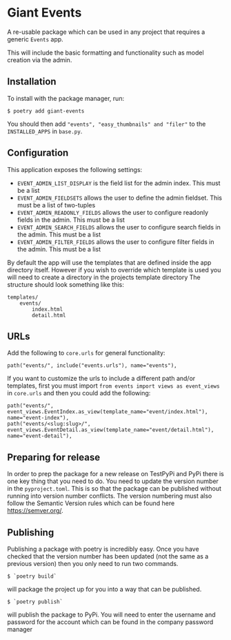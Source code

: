 # Giant Events

A re-usable package which can be used in any project that requires a generic `Events` app. 

This will include the basic formatting and functionality such as model creation via the admin.

## Installation

To install with the package manager, run:

    $ poetry add giant-events

You should then add `"events", "easy_thumbnails" and "filer"` to the `INSTALLED_APPS` in `base.py`.  


## Configuration

This application exposes the following settings:

- `EVENT_ADMIN_LIST_DISPLAY` is the field list for the admin index. This must be a list
- `EVENT_ADMIN_FIELDSETS` allows the user to define the admin fieldset. This must be a list of two-tuples
- `EVENT_ADMIN_READONLY_FIELDS` allows the user to configure readonly fields in the admin. This must be a list
- `EVENT_ADMIN_SEARCH_FIELDS` allows the user to configure search fields in the admin. This must be a list
- `EVENT_ADMIN_FILTER_FIELDS` allows the user to configure filter fields in the admin. This must be a list

By default the app will use the templates that are defined inside the app directory itself. However if you wish to override which template is used you will need to create a directory in the projects template directory
The structure should look something like this:

```
templates/
    events/
        index.html
        detail.html
```



## URLs

Add the following to `core.urls` for general functionality:

    path("events/", include("events.urls"), name="events"),

If you want to customize the urls to include a different path and/or templates, first you must import `from events import views as event_views` in `core.urls` and then you could add the following:

    path("events/", event_views.EventIndex.as_view(template_name="event/index.html"), name="event-index"),
    path("events/<slug:slug>/", event_views.EventDetail.as_view(template_name="event/detail.html"), name="event-detail"),
 
 ## Preparing for release
 
 In order to prep the package for a new release on TestPyPi and PyPi there is one key thing that you need to do. You need to update the version number in the `pyproject.toml`.
 This is so that the package can be published without running into version number conflicts. The version numbering must also follow the Semantic Version rules which can be found here https://semver.org/.
 
 ## Publishing
 
 Publishing a package with poetry is incredibly easy. Once you have checked that the version number has been updated (not the same as a previous version) then you only need to run two commands.
 
    $ `poetry build` 

will package the project up for you into a way that can be published.
 
    $ `poetry publish`

will publish the package to PyPi. You will need to enter the username and password for the account which can be found in the company password manager